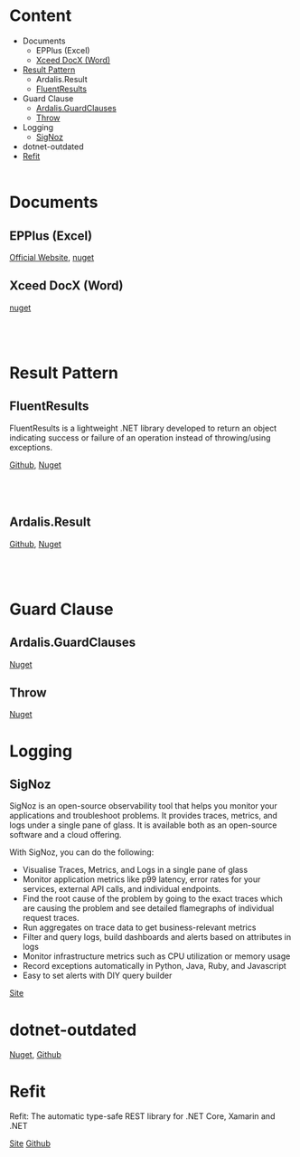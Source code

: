 # Content
* Documents
  * EPPlus (Excel)
  * [Xceed DocX (Word)](#xceed-docx)
* [Result Pattern](#result-pattern)
  * Ardalis.Result
  * [FluentResults](#fluentresults)
* Guard Clause
  * [Ardalis.GuardClauses](#ardalisguardclauses)
  * [Throw](#throw)
* Logging
  * [SigNoz](#signoz)
* dotnet-outdated
* [Refit](#refit)
<br/><br/>

# Documents
## EPPlus (Excel)
[Official Website](https://www.epplussoftware.com/),
[nuget](https://www.nuget.org/packages/EPPlus/)
## Xceed DocX (Word)
[nuget](https://www.nuget.org/packages/DocX)
<br/><br/>
<br/><br/>

# Result Pattern
## FluentResults
FluentResults is a lightweight .NET library developed to return an object indicating success or failure of an operation instead of throwing/using exceptions.

[Github](https://github.com/altmann/FluentResults), [Nuget](https://www.nuget.org/packages/FluentResults/)
<br/><br/>
<br/><br/>

## Ardalis.Result
[Github](https://github.com/ardalis/Result), [Nuget](https://www.nuget.org/packages/Ardalis.Result)
<br/><br/>
<br/><br/>

# Guard Clause
## Ardalis.GuardClauses
[Nuget](https://www.nuget.org/packages/Ardalis.GuardClauses)

## Throw
[Nuget](https://www.nuget.org/packages/Throw)

# Logging
## SigNoz
SigNoz is an open-source observability tool that helps you monitor your applications and troubleshoot problems. It provides traces, metrics, and logs under a single pane of glass. It is available both as an open-source software and a cloud offering.

With SigNoz, you can do the following:
* Visualise Traces, Metrics, and Logs in a single pane of glass
* Monitor application metrics like p99 latency, error rates for your services, external API calls, and individual endpoints.
* Find the root cause of the problem by going to the exact traces which are causing the problem and see detailed flamegraphs of individual request traces.
* Run aggregates on trace data to get business-relevant metrics
* Filter and query logs, build dashboards and alerts based on attributes in logs
* Monitor infrastructure metrics such as CPU utilization or memory usage
* Record exceptions automatically in Python, Java, Ruby, and Javascript
* Easy to set alerts with DIY query builder
    
[Site](https://signoz.io/)

# dotnet-outdated
[Nuget](https://www.nuget.org/packages/dotnet-outdated-tool), [Github](https://github.com/dotnet-outdated/dotnet-outdated)

# Refit
Refit: The automatic type-safe REST library for .NET Core, Xamarin and .NET

[Site](https://reactiveui.github.io/refit/) [Github](https://github.com/reactiveui/refit)
